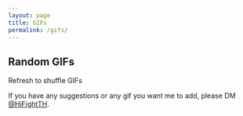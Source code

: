 ```yaml
---
layout: page
title: GIFs
permalink: /gifs/
---
```


<h2>Random GIFs</h2>

<script type="text/javascript">
	
	var gfyArray = {{ site.data.gifs | jsonify }};


	function getGfyTag(id) {
		var gfy = '<figure class="entry-gfy">';
		gfy += '<div class="gfyitem" data-expand="true" data-autoplay="true" data-id="';
		gfy += id;
		gfy += '" /></figure>';
		return gfy;
	}

	function getGfyName(name)
	{
		var text = '<div class="gfy-name">"';
		text += name
		text += '"</div><br/>';
		return text;
	}
		
	function shuffle(sourceArray) {
		for (var i = 0; i < sourceArray.length - 1; i++) {
			var j = i + Math.floor(Math.random() * (sourceArray.length - i));

			var temp = sourceArray[j];
			sourceArray[j] = sourceArray[i];
			sourceArray[i] = temp;
		}
		return sourceArray;
	}

	var shuffledArray = shuffle(gfyArray);
	document.write(getGfyTag(shuffledArray[0].gfyid));
	document.write(getGfyName(shuffledArray[0].name));
	document.write(getGfyTag(shuffledArray[1].gfyid));
	document.write(getGfyName(shuffledArray[1].name));
	document.write(getGfyTag(shuffledArray[2].gfyid));
	document.write(getGfyName(shuffledArray[2].name));
	document.write(getGfyTag(shuffledArray[3].gfyid));
	document.write(getGfyName(shuffledArray[3].name));
	document.write(getGfyTag(shuffledArray[4].gfyid));
	document.write(getGfyName(shuffledArray[4].name));
	  
</script>


Refresh to shuffle GIFs

If you have any suggestions or any gif you want me to add, 
please DM <a href="https://twitter.com/HiFightTH">@HiFightTH</a>.